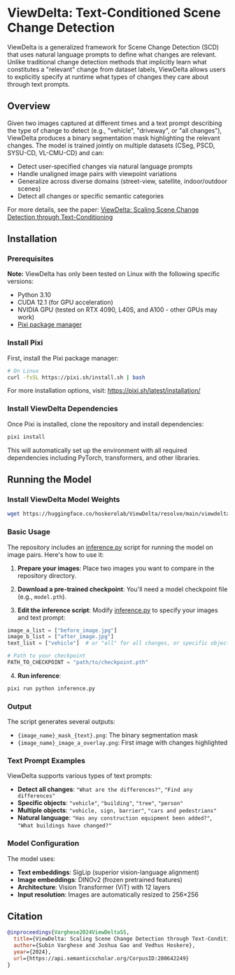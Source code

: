 # ViewDelta: Text-Conditioned Scene Change Detection

ViewDelta is a generalized framework for Scene Change Detection (SCD) that uses natural language prompts to define what changes are relevant. Unlike traditional change detection methods that implicitly learn what constitutes a "relevant" change from dataset labels, ViewDelta allows users to explicitly specify at runtime what types of changes they care about through text prompts.

## Overview

Given two images captured at different times and a text prompt describing the type of change to detect (e.g., "vehicle", "driveway", or "all changes"), ViewDelta produces a binary segmentation mask highlighting the relevant changes. The model is trained jointly on multiple datasets (CSeg, PSCD, SYSU-CD, VL-CMU-CD) and can:

- Detect user-specified changes via natural language prompts
- Handle unaligned image pairs with viewpoint variations
- Generalize across diverse domains (street-view, satellite, indoor/outdoor scenes)
- Detect all changes or specific semantic categories

For more details, see the paper: [ViewDelta: Scaling Scene Change Detection through Text-Conditioning](https://arxiv.org/abs/2412.07612)

## Installation

### Prerequisites

**Note:** ViewDelta has only been tested on Linux with the following specific versions:

- Python 3.10
- CUDA 12.1 (for GPU acceleration)
- NVIDIA GPU (tested on RTX 4090, L40S, and A100 - other GPUs may work)
- [Pixi package manager](https://pixi.sh/latest/)

### Install Pixi

First, install the Pixi package manager:

```bash
# On Linux
curl -fsSL https://pixi.sh/install.sh | bash
```

For more installation options, visit: https://pixi.sh/latest/installation/

### Install ViewDelta Dependencies

Once Pixi is installed, clone the repository and install dependencies:

```bash
pixi install
```

This will automatically set up the environment with all required dependencies including PyTorch, transformers, and other libraries.

## Running the Model

### Install ViewDelta Model Weights
```bash
wget https://huggingface.co/hoskerelab/ViewDelta/resolve/main/viewdelta_checkpoint.pth
```

### Basic Usage

The repository includes an [inference.py](inference.py) script for running the model on image pairs. Here's how to use it:

1. **Prepare your images**: Place two images you want to compare in the repository directory.

2. **Download a pre-trained checkpoint**: You'll need a model checkpoint file (e.g., `model.pth`).

3. **Edit the inference script**: Modify [inference.py](inference.py) to specify your images and text prompt:

```python
image_a_list = ["before_image.jpg"]
image_b_list = ["after_image.jpg"]
text_list = ["vehicle"]  # or "all" for all changes, or specific objects like "building", "tree", etc.

# Path to your checkpoint
PATH_TO_CHECKPOINT = "path/to/checkpoint.pth"
```

4. **Run inference**:

```bash
pixi run python inference.py
```

### Output

The script generates several outputs:
- `{image_name}_mask_{text}.png`: The binary segmentation mask
- `{image_name}_image_a_overlay.png`: First image with changes highlighted

### Text Prompt Examples

ViewDelta supports various types of text prompts:

- **Detect all changes**: `"What are the differences?"`, `"Find any differences"`
- **Specific objects**: `"vehicle"`, `"building"`, `"tree"`, `"person"`
- **Multiple objects**: `"vehicle, sign, barrier"`, `"cars and pedestrians"`
- **Natural language**: `"Has any construction equipment been added?"`, `"What buildings have changed?"`

### Model Configuration

The model uses:
- **Text embeddings**: SigLip (superior vision-language alignment)
- **Image embeddings**: DINOv2 (frozen pretrained features)
- **Architecture**: Vision Transformer (ViT) with 12 layers
- **Input resolution**: Images are automatically resized to 256×256

## Citation

```bibtex
@inproceedings{Varghese2024ViewDeltaSS,
  title={ViewDelta: Scaling Scene Change Detection through Text-Conditioning},
  author={Subin Varghese and Joshua Gao and Vedhus Hoskere},
  year={2024},
  url={https://api.semanticscholar.org/CorpusID:280642249}
}
```
